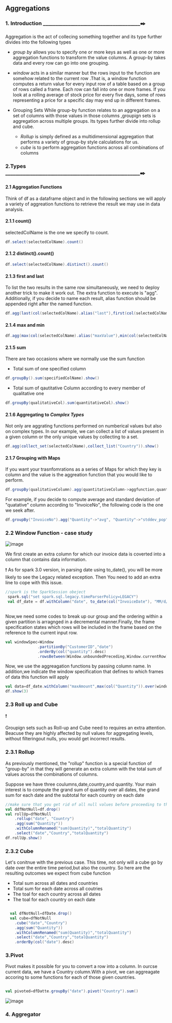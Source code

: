 ## Aggregations  


### 1. Introduction  _______________________________________:black_nib:

Aggregation is the act of collecing something together and its type further divides into the following types

- _group by_ allows you to specify one or more keys as well as one or more aggregation functions to transform the value
  columns. A group-by takes data and every row can go into one grouping.
 
- _window_ acts in a similar manner but the rows input to the function are somehow related to the current row
  .That is, a window function computes a return value for every input row of a table based on a group of rows
   called a frame. Each row can fall into one or more frames. If you look at a rolling average of stock price for every five days, some of rows representing a price for a specific day may end up in different frames.  
   
- Grouping Sets 
 While group-by function relates to an aggregation on a set of columns with those values in those columns
,groupign sets is aggregation across multiple groups. Its types further divide into rollup and cube.  
   - _Rollup_ is simply defined as a multidimensional aggregation that performs  a variety of group-by style calculations for us.
   - _cube_  is to perform aggregation functions across all combinations of columns 
   
  


  
### 2.Types  ______________________________________________________:black_nib:

#### 2.1 Aggregation Functions

Think of df as a dataframe object and in the following sections we will apply a variety of aggreation functions 
to retrieve the result we may use in data analysis.

#### 2.1.1 count() 

selectedColName is the one we specify to count. 

```scala
df.select(selectedColName).count()

```

#### 2.1.2 distinct().count()

```scala
df.select(selectedColName).distinct().count()
```

#### 2.1.3 first and last
  
To list the two results in the same row simultaneously, we need to deploy another trick to make it work out.  The extra function to execute is "agg".
Additionally, if you decide to name each result, alias function should be appended right after the named function. 

```scala
df.agg(last(col(selectedColName).alias("last"),first(col(selectedColName).alias("first")).show()
```

#### 2.1.4 max and min

 ```scala
df.agg(max(col(selectedColName).alias("maxValue"),min(col(selectedColName).alias("minValue")).show()
```

#### 2.1.5 sum
There are two occasions where we normally use the sum function 

- Total sum of one specified column 

```scala
df.groupBy().sum(specifiedColName).show()
```

- Total sum of qautitative Column according to every member of qualitative one

```scala
df.groupBy(qualitativeCol).sum(quantitativeCol).show()
```

#### 2.1.6 Aggregating to _Complex Types_

Not only are aggrating functions performed on numberical values but also
on complex types. In our example, we can collect a list of values present in a given
column or the only unique values by collecting to a set. 

```scala
df.agg(collect_set(selectedColName),collect_list("Country")).show()
```

#### 2.1.7 Grouping with Maps

If you want your trasnfomrations as a series of Maps for which they key is column and the value is the aggreation
function that you would like to perform.

```scala
df.groupBy(qualitativeColumn).agg(quantitativeColumn->aggfunction,quantitativeColumn2->aggfunction2).show()
```
For example, if you decide to compute average and standard deviation of "quatative" column according to "InvoiceNo",
the following code is the one we seek after. 

```scala
df.groupBy("InvoiceNo").agg("Quantity"->"avg", "Quantity"->"stddev_pop").show()
```


### 2.2  Window Function - case study


![image](https://user-images.githubusercontent.com/53164959/108184939-185c7680-714f-11eb-9942-d1ab7511194e.png)

We first create an extra column for which our invoice data is coverted into a column that contains data information. 

:heavy_exclamation_mark:
As for spark 3.0 version, in parsing date using to_date(), you will be more likely to see the Legacy related exception. Then You need to add an extra line to cope with this issue. 

```scala
//spark is the SparkSession obeject
 spark.sql("set spark.sql.legacy.timeParserPolicy=LEGACY")
 val df_date = df.withColumn("date", to_date(col("InvoiceDate"), "MM/d/yyyy H:mm"))
 
 ```
 
 Now,we need some codes to break up our group and the ordering within a given partition is arragnged in a decremental manner.Finally, the frame specification states which rows will be included in the frame based on
 the reference to the current input row. 
 
 ```scala
 val windowSpec=Window
               .partitionBy("CustomerID","date")
               .orderBy(col("quantity").desc)
               .rowsBetween(Window.unboundedPreceding,Window.currentRow)
 ```
 
 Now, we use the aggreagation functions by passing column name. In addition,we indicate the window specification that defines to which frames of data this function will apply 
 
 
 ```scala
 val data=df_date.withColumn("maxAmount",max(col("Quantity")).over(windowSpec))
 df.show(3)
 ```
 
 
 
### 2.3 Roll up and Cube  

:heavy_exclamation_mark:

Groupign sets such as Roll-up and Cube need to requires an extra attention. Beacuse they are highly affected
by null values for aggregating levels, without filteringout nulls, you would get incorrect results. 

### 2.3.1 Rollup

As previously mentioned, the "rollup" function is a special function of "group-by" in that they will generate an extra column with the total sum of values across the combinations of columns. 

Suppose we have three coulumns,date,country,and quantity. Your main interest is to compute the grand sum of quantity over all dates, the grand sum for each date and the subtotal for each country on each date

```scala
//make sure that you get rid of all null values before proceeding to the next stage
val ddfNotNull=df.drop()
val rollUp=dfNotNull
    .rollup("date", "Country")
    .agg(sum("Quantity"))
    .withColumnRenamed("sum(Quantity)","totalQuantity")
    .select("date","Country","totalQuantity")
df.rollUp.show()
```


### 2.3.2 Cube

Let's conitnue with the previous case. This time, not only will a cube go by date over the entire time period,but also the country. So here are the resulting outcomes we expect from cube function

- Total sum across all dates and countries
- Total sum for each date across all coutries
- The toal for each country across all dates 
- The toal for each country on each date

```scala

  val dfNotNull=dfDate.drop()
  val cube=dfNotNull
    .cube("date","Country")
    .agg(sum("Quantity"))
    .withColumnRenamed("sum(Quantity)","totalQuantity")
    .select("date","Country","totalQuantity")
    .orderBy(col("date").desc)
```

### 3.Pivot

Pivot makes it possible for you to convert a row into a column. In ourcse current data, we have a Country
column.With a pivot, we can aggreagate accoring to some functions for each of those given countries. 

```scala

val pivoted=dfDatte.groupBy("date").pivot("Country").sum()

```

![image](https://user-images.githubusercontent.com/53164959/108301407-4a201c80-71e5-11eb-949f-dde7b7b6c905.png)



### 4. Aggregator









